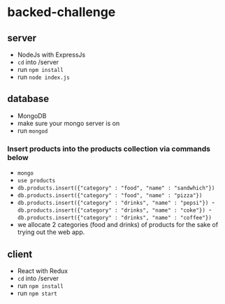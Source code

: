 # backed-challenge
## server
  - NodeJs with ExpressJs
  - `cd` into /server
  - run `npm install`
  - run `node index.js`
## database
  - MongoDB
  - make sure your mongo server is on
  - run `mongod`
### Insert products into the products collection via commands below
  - `mongo`
  - `use products`
  - `db.products.insert({"category" : "food", "name" : "sandwhich"})`
  - `db.products.insert({"category" : "food", "name" : "pizza"})`
  - `db.products.insert({"category" : "drinks", "name" : "pepsi"})`
  - `db.products.insert({"category" : "drinks", "name" : "coke"})`
  - `db.products.insert({"category" : "drinks", "name" : "coffee"})`
  - we allocate 2 categories (food and drinks) of products for the sake of trying out the web app.
## client
  - React with Redux
  - `cd` into /server
  - run `npm install`
  - run `npm start`
